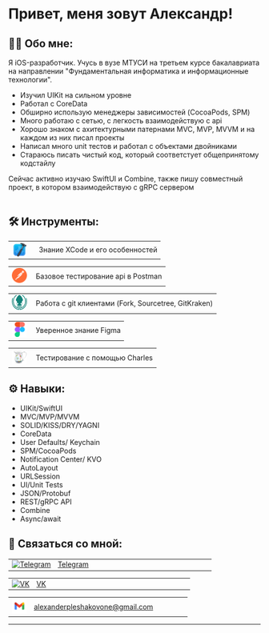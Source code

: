 # Привет, меня зовут Александр!



<!--
**AlexanderPleshakov/alexanderpleshakov** is a ✨ _special_ ✨ repository because its `README.md` (this file) appears on your GitHub profile.

Here are some ideas to get you started:

- 🔭 I’m currently working on ...
- 🌱 I’m currently learning ...
- 👯 I’m looking to collaborate on ...
- 🤔 I’m looking for help with ...
- 💬 Ask me about ...
- 📫 How to reach me: ...
- 😄 Pronouns: ...
- ⚡ Fun fact: ...
-->

## :man_technologist: Обо мне:

Я iOS-разработчик. Учусь в вузе МТУСИ на третьем курсе бакалавриата на направлении "Фундаментальная информатика и информационные технологии".
- Изучил UIKit на сильном уровне
- Работал с CoreData
- Обширно использую менеджеры зависимостей (CocoaPods, SPM)
- Много работаю с сетью, с легкость взаимодействую с api
- Хорошо знаком с ахитектурными патернами MVC, MVP, MVVM и на каждом из них писал проекты
- Написал много unit тестов и работал с объектами двойниками
- Стараюсь писать чистый код, который соответстует общепринятому кодстайлу

Сейчас активно изучаю SwiftUI и Combine, также пишу совместный проект, в котором взаимодействую с gRPC сервером
<br>
<br>

## 🛠 Инструменты:

<table>
  <tr>
    <td><img src="https://github.com/devicons/devicon/blob/master/icons/xcode/xcode-original.svg" alt="Xcode" style="float:left; margin-right:10px;" width="30" height="30"/></td>
    <td style="vertical-align: middle;">Знание XCode и его особенностей</td>
  </tr>
</table>
<table>
  <tr>
    <td><img src="https://github.com/AlexanderPleshakov/alexanderpleshakov/blob/main/assets/postman.svg" title="Postman" alt="Postman" width="30" height="30"/>&nbsp;</td>
    <td style="vertical-align: middle;">Базовое тестирование api в Postman</td>
  </tr>
</table>
<table>
  <tr>
    <td><img src="https://github.com/AlexanderPleshakov/alexanderpleshakov/blob/main/assets/gitkraken.svg" title="GitKraken" alt="GitKraken" width="30" height="30"/>&nbsp;</td>
    <td style="vertical-align: middle;">Работа c git клиентами (Fork, Sourcetree, GitKraken)</td>
  </tr>
</table>
<table>
  <tr>
    <td><img src="https://github.com/devicons/devicon/blob/master/icons/figma/figma-original.svg" title="figma" alt="figma" width="30" height="30"/>&nbsp;</td>
    <td style="vertical-align: middle;">Уверенное знание Figma</td>
  </tr>
</table>
<table>
  <tr>
    <td><img src="https://github.com/AlexanderPleshakov/alexanderpleshakov/blob/main/assets/Charles.jpeg" title="Charles" alt="Charles" width="30" height="30"/>&nbsp;</td>
    <td style="vertical-align: middle;">Тестирование с помощью Charles</td>
  </tr>
</table>

## ⚙️ Навыки:
- UIKit/SwiftUI
- MVC/MVP/MVVM
- SOLID/KISS/DRY/YAGNI
- CoreData
- User Defaults/ Keychain
- SPM/CocoaPods
- Notification Center/ KVO
- AutoLayout
- URLSession
- UI/Unit Tests
- JSON/Protobuf
- REST/gRPC API
- Combine
- Async/await

## 🤝 Связаться со мной:

<table>
  <tr>
    <td>
      <a href="https://t.me/AlexanderPleshakovOne" target="_blank">
        <img src="https://cdn-icons-png.flaticon.com/512/2111/2111646.png" width="30" height="30" alt="Telegram" />
      </a>
    </td>
    <td style="vertical-align: middle;" width="300">
       <a href="https://t.me/AlexanderPleshakovOne" target="_blank">Telegram</a>
    </td>
  </tr>
</table>
<table>
  <tr>
    <td>
      <a href="https://vk.com/prostoal_ex" target="_blank">
        <img src="https://cdn-icons-png.flaticon.com/512/145/145813.png" width="30" height="30" alt="VK"/>
      </a>
    </td>
    <td style="vertical-align: middle;" width="300">
      <a href="https://vk.com/prostoal_ex" target="_blank">VK</a>
    </td>
  </tr>
</table>
<table>
  <tr>
    <td>
      <a href="mailto:alexanderpleshakovone@gmail.com" target="_blank">
        <img src="https://github.com/AlexanderPleshakov/alexanderpleshakov/blob/main/assets/gmail.png" width="30" height="30" alt="Gmail"/>
      </a>
    </td>
    <td style="vertical-align: middle;" width="300">
      <a href="mailto:alexanderpleshakovone@gmail.com" target="_blank">alexanderpleshakovone@gmail.com</a>
    </td>
  </tr>
</table>

---

